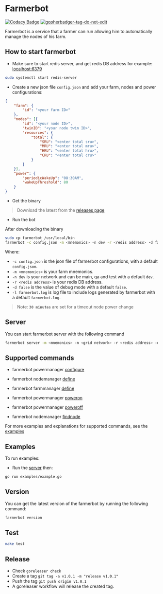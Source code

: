 # Farmerbot

[![Codacy Badge](https://app.codacy.com/project/badge/Grade/dc1cd40b31324ff1b80d9706b08837e8)](https://www.codacy.com/gh/rawdaGastan/farmerbot/dashboard?utm_source=github.com&amp;utm_medium=referral&amp;utm_content=rawdaGastan/farmerbot&amp;utm_campaign=Badge_Grade) <a href='https://github.com/jpoles1/gopherbadger' target='_blank'>![gopherbadger-tag-do-not-edit](https://img.shields.io/badge/Go%20Coverage-79%25-brightgreen.svg?longCache=true&style=flat)</a>

Farmerbot is a service that a farmer can run allowing him to automatically manage the nodes of his farm.

## How to start farmerbot

-   Make sure to start redis server, and get redis DB address for example: <localhost:6379>

```bash
sudo systemctl start redis-server
```

-   Create a new json file `config.json` and add your farm, nodes and power configurations:

```json
{
    "farm": {
        "id": "<your farm ID>"
    },
    "nodes": [{
        "id": "<your node ID>",
        "twinID": "<your node twin ID>",
        "resources": {
            "total": {
                "SRU": "<enter total sru>",
                "MRU": "<enter total mru>",
                "HRU": "<enter total hru>",
                "CRU": "<enter total cru>"
            }
        }
    }],
    "power": {
        "periodicWakeUp": "08:30AM",
        "wakeUpThreshold": 80
    }
}
```

-   Get the binary

> Download the latest from the [releases page](https://github.com/rawdagastan/farmerbot/releases)

-   Run the bot

After downloading the binary

```bash
sudo cp farmerbot /usr/local/bin
farmerbot -c config.json -m <mnemonics> -n dev -r <redis address> -d false -l farmerbot.log
```

Where:

-   `-c config.json` is the json file of farmerbot configurations, with a default `config.json`.
-   `-m <mnemonics>` is your farm mnemonics.
-   `-n dev` is your network and can be main, qa and test with a default `dev`.
-   `-r <redis address>` is your redis DB address.
-   `-d false` is the value of debug mode with a default `false`.
-   `-l farmerbot.log` is log file to include logs generated by farmerbot with a default `farmerbot.log`.

> Note: **`30 minutes`** are set for a timeout node power change

## Server

You can start farmerbot server with the following command

```bash
farmerbot server -m <mnemonics> -n <grid network> -r <redis address> -d <debug> -l <log file>
```

## Supported commands

-   farmerbot powermanager [configure](/examples/configure_power_example.md)
-   farmerbot nodemanager [define](/examples/define_node_example.md)
-   farmerbot farmmanager [define](/examples/define_farm_example.md)

-   farmerbot powermanager [poweron](/examples/poweron_example.md)
-   farmerbot powermanager [poweroff](/examples/poweroff_example.md)
-   farmerbot nodemanager [findnode](/examples/findnode_example.md)

For more examples and explanations for supported commands, see the [examples](/examples)

## Examples

To run examples:

-   Run the [server](#server) then:

```bash
go run examples/example.go
```

## Version

You can get the latest version of the farmerbot by running the following command:

```bash
farmerbot version
```

## Test

```bash
make test
```

## Release

-   Check `goreleaser check`
-   Create a tag `git tag -a v1.0.1 -m "release v1.0.1"`
-   Push the tag `git push origin v1.0.1`
-   A goreleaser workflow will release the created tag.
